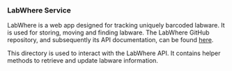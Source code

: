 ### LabWhere Service

LabWhere is a web app designed for tracking uniquely barcoded labware. It is used for storing, moving and finding labware. The LabWhere GitHub repository, and subsequently its API documentation, can be found [here](https://github.com/sanger/labwhere).

This directory is used to interact with the LabWhere API. It contains helper methods to retrieve and update labware information.

